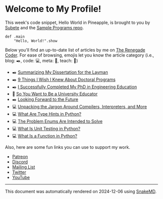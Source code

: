 # Welcome to My Profile!

This week's code snippet, Hello World in Pineapple, is brought to you by [Subete](https://subete.jeremygrifski.com/en/latest/) and the [Sample Programs repo](https://sampleprograms.io/).

```Pineapple
def .main
    "Hello, World!".show
```

Below you'll find an up-to-date list of articles by me on [The Renegade Coder](https://therenegadecoder.com). For ease of browsing, emojis let you know the article category (i.e., blog: :black_nib:, code: :computer:, meta: :thought_balloon:, teach: :apple:)

- :black_nib: [Summarizing My Dissertation for the Layman](https://therenegadecoder.com/blog/summarizing-my-dissertation-for-the-layman/)
- :black_nib: [9 Things I Wish I Knew About Doctoral Programs](https://therenegadecoder.com/blog/things-i-wish-i-knew-about-doctoral-programs/)
- :black_nib: [I Successfully Completed My PhD in Engineering Education](https://therenegadecoder.com/blog/i-successfully-completed-my-phd-in-engineering-education/)
- :apple: [So You Want to Be a University Educator](https://therenegadecoder.com/teach/so-you-want-to-be-a-university-educator/)
- :black_nib: [Looking Forward to the Future](https://therenegadecoder.com/blog/looking-forward-to-the-future/)
- :computer: [Unpacking the Jargon Around Compilers, Interpreters, and More](https://therenegadecoder.com/code/unpacking-the-jargon-around-compilers-interpreters-and-more/)
- :computer: [What Are Type Hints in Python?](https://therenegadecoder.com/code/what-are-type-hints-in-python/)
- :computer: [The Problem Enums Are Intended to Solve](https://therenegadecoder.com/code/the-problem-enums-are-intended-to-solve/)
- :computer: [What Is Unit Testing in Python?](https://therenegadecoder.com/code/what-is-unit-testing-in-python/)
- :computer: [What Is a Function in Python?](https://therenegadecoder.com/code/what-is-a-function-in-python/)

Also, here are some fun links you can use to support my work.

- [Patreon](https://www.patreon.com/TheRenegadeCoder)
- [Discord](https://discord.gg/Jhmtj7Z)
- [Mailing List](https://therenegadecoder.com/about/newsletter)
- [Twitter](https://twitter.com/RenegadeCoder94)
- [YouTube](https://www.youtube.com/channel/UCpyoVwOqYRlSAEUPEn7P9hw)

***

This document was automatically rendered on 2024-12-06 using [SnakeMD](https://www.snakemd.io).